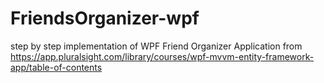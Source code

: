 # FriendsOrganizer-wpf
step by step implementation of WPF Friend Organizer Application from https://app.pluralsight.com/library/courses/wpf-mvvm-entity-framework-app/table-of-contents
